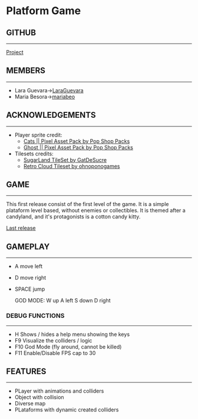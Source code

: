 # Platform Game

## GITHUB
---
[Project](https://github.com/LaraGuevara/Platform-game)

## MEMBERS 
---
* Lara Guevara->[LaraGuevara](https://github.com/LaraGuevara)
* Maria Besora->[mariabeo](https://github.com/mariabeo)

## ACKNOWLEDGEMENTS
---
* Player sprite credit:
  * [Cats || Pixel Asset Pack by Pop Shop Packs](https://pop-shop-packs.itch.io/cats-pixel-asset-pack)
  * [Ghost || Pixel Asset Pack by Pop Shop Packs](https://pop-shop-packs.itch.io/ghost-pixel-asset-pack?download)
* Tilesets credits:
  * [SugarLand TileSet by GatDeSucre](https://gatdesucre.itch.io/sugarland-tileset)
  * [Retro Cloud Tileset by ohnoponogames](https://ohnoponogames.itch.io/retro-cloud-tileset)

## GAME
---
This first release consist of the first level of the game. It is a simple plataform level based, without enemies or collectibles. It is themed after a candyland, and it's protagonists is a cotton candy kitty. 

[Last release](https://github.com/LaraGuevara/Platform-game/releases/download/v.0.1/v.0.1.PixelPioneers-Platformer-Alpha.zip)


## GAMEPLAY
---
* A move left
* D move right
* SPACE jump

  GOD MODE:
  W up
  A left
  S down
  D right

### DEBUG FUNCTIONS 
---
* H Shows / hides a help menu showing the keys
* F9 Visualize the colliders / logic
* F10 God Mode (fly around, cannot be killed)
* F11 Enable/Disable FPS cap to 30

## FEATURES
---
* PLayer with animations and colliders
* Object with collision
* Diverse map
* PLataforms with dynamic created colliders
